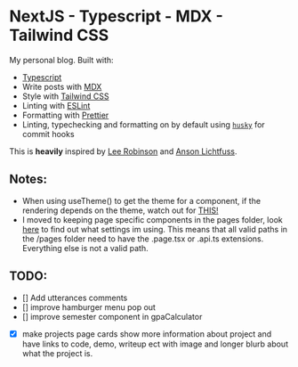 # NextJS - Typescript - MDX - Tailwind CSS

My personal blog.
Built with:

-   [Typescript](https://www.typescriptlang.org/)
-   Write posts with [MDX](https://mdxjs.com/)
-   Style with [Tailwind CSS](https://tailwindcss.com/)
-   Linting with [ESLint](https://eslint.org/)
-   Formatting with [Prettier](https://prettier.io/)
-   Linting, typechecking and formatting on by default using [`husky`](https://github.com/typicode/husky) for commit hooks

This is **heavily** inspired by [Lee Robinson](https://github.com/leerob/leerob.io) and [Anson Lichtfuss](https://github.com/ansonlichtfuss/website).

## Notes:
- When using useTheme() to get the theme for a component, if the rendering depends on the theme, watch out for [THIS!](https://github.com/pacocoursey/next-themes#usetheme)
- I moved to keeping page specific components in the pages folder, look [here](https://github.com/vercel/next.js/issues/8454#issuecomment-560432659) to find out what settings im using. This means that all valid paths in the /pages folder need to have the .page.tsx or .api.ts extensions. Everything else is not a valid path.

## TODO:
- [] Add utterances comments
- [] improve hamburger menu pop out
- [] improve semester component in gpaCalculator
- [x] make projects page cards show more information about project and have links to code, demo, writeup ect with image and
longer blurb about what the project is.
